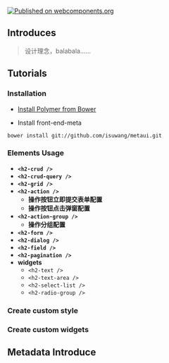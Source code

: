 [![Published on webcomponents.org](https://img.shields.io/badge/webcomponents.org-published-blue.svg)](https://www.webcomponents.org/element/isuwang/metaui)

## Introduces
> 设计理念，balabala......
## Tutorials
### Installation
- [Install Polymer from Bower][1]

- Install front-end-meta
```
bower install git://github.com/isuwang/metaui.git
```

### Elements Usage
- **`<h2-crud />`**
- **`<h2-crud-query />`**
- **`<h2-grid />`**
- **`<h2-action />`**
    - **操作按钮立即提交表单配置**
    - **操作按钮点击弹窗配置**
- **`<h2-action-group />`**    
    - **操作分组配置**
- **`<h2-form />`**
- **`<h2-dialog />`**
- **`<h2-field />`**
- **`<h2-pagination />`**
- **widgets**
    - `<h2-text />`
    - `<h2-text-area />`
    - `<h2-select-list />`
    - `<h2-radio-group />`
### Create custom style

### Create custom widgets

## Metadata Introduce

[1]: https://www.polymer-project.org/2.0/start/install-2-0#use-bower

